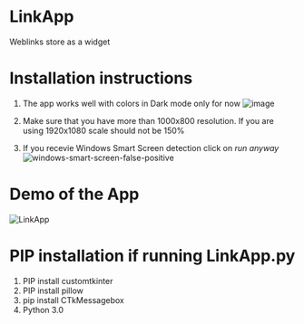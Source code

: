 # LinkApp
Weblinks store as a widget

# Installation instructions
1. The app works well with colors in Dark mode only for now
![image](https://github.com/shrivatsahosabettu/LinkApp/assets/12061573/99a4ed33-c6a5-4a4f-9095-8c8c78afa8bf)

2. Make sure that you have more than 1000x800 resolution. If you are using 1920x1080 scale should not be 150%
3. If you recevie Windows Smart Screen detection click on _run anyway_
![windows-smart-screen-false-positive](https://github.com/shrivatsahosabettu/LinkApp/assets/12061573/2ea1a14a-1bcb-462d-b2ec-d1f2c802296c)

# Demo of the App
![LinkApp](https://github.com/shrivatsahosabettu/LinkApp/assets/12061573/9430e1ee-16e5-4d77-b035-db9fd8c9caa2)

# PIP installation if running LinkApp.py
1. PIP install customtkinter
2. PIP install pillow
3. pip install CTkMessagebox
4. Python 3.0
